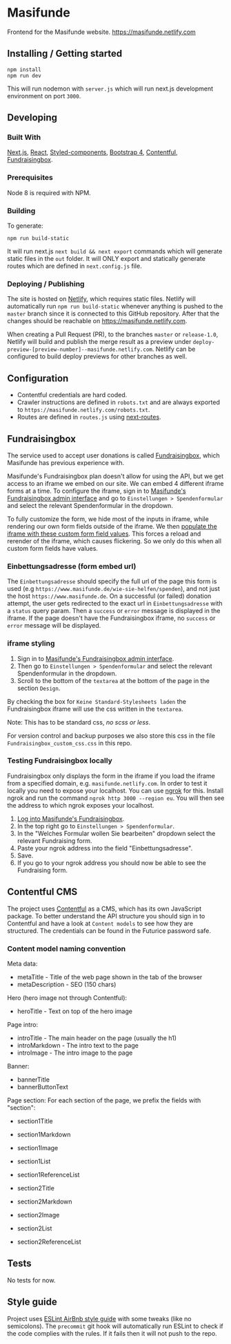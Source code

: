 # Masifunde

Frontend for the Masifunde website. https://masifunde.netlify.com

## Installing / Getting started

```shell
npm install
npm run dev
```

This will run nodemon with `server.js` which will run next.js development environment on port
`3000`.

## Developing

### Built With

[Next.js](https://github.com/zeit/next.js/), [React](https://reactjs.org/),
[Styled-components](https://www.styled-components.com/),
[Bootstrap 4](https://getbootstrap.com),
[Contentful](https://www.contentful.com/),
[Fundraisingbox](https://www.fundraisingbox.com/).

### Prerequisites

Node 8 is required with NPM.

### Building

To generate:

```shell
npm run build-static
```

It will run next.js `next build && next export` commands which will generate static files in the
`out` folder. It will ONLY export and statically generate routes which are defined in `next.config.js` file.

### Deploying / Publishing

The site is hosted on [Netlify](https://www.netlify.com/), which requires static files.
Netlify will automatically run `npm run build-static` whenever anything is pushed to the `master` branch since it is connected to this GitHub repository. After that the changes should be reachable on https://masifunde.netlify.com.

When creating a Pull Request (PR), to the branches `master` or `release-1.0`, Netlify will build and publish the merge result as a preview under `deploy-preview-[preview-number]--masifunde.netlify.com`. Netlify can be configured to build deploy previews for other branches as well.

## Configuration

* Contentful credentials are hard coded.
* Crawler instructions are defined in `robots.txt` and are always exported to `https://masifunde.netlify.com/robots.txt`.
* Routes are defined in `routes.js` using [next-routes](https://www.npmjs.com/package/next-routes).

## Fundraisingbox
The service used to accept user donations is called [Fundraisingbox](https://www.fundraisingbox.com), which Masifunde has previous experience with.

Masifunde's Fundraisingbox plan doesn't allow for using the API, but we get access to an iframe we embed on our site. We can embed 4 different iframe forms at a time.
To configure the iframe, sign in to [Masifunde's Fundraisingbox admin interface](https://secure.fundraisingbox.com) and go to `Einstellungen > Spendenformular` and select the relevant Spendenformular in the dropdown.

To fully customize the form, we hide most of the inputs in iframe, while rendering our own form fields outside of the iframe. We then [populate the iframe with these custom form field values](https://developer.fundraisingbox.com/v1.0/docs/form-prepopulation-api). This forces a reload and rerender of the iframe, which causes flickering. So we only do this when all custom form fields have values.

### Einbettungsadresse (form embed url)
The `Einbettungsadresse` should specify the full url of the page this form is used (e.g `https://www.masifunde.de/wie-sie-helfen/spenden`), and not just the host `https://www.masifunde.de`. 
On a successful (or failed) donation attempt, the user gets redirected to the exact url in `Einbettungsadresse` with a `status` query param. 
Then a `success` or `error` message is displayed in the iframe. 
If the page doesn't have the Fundraisingbox iframe, no `success` or `error` message will be displayed.

### iframe styling
1. Sign in to [Masifunde's Fundraisingbox admin interface](https://secure.fundraisingbox.com).
2. Then go to `Einstellungen > Spendenformular` and select the relevant Spendenformular in the dropdown.
3. Scroll to the bottom of the `textarea` at the bottom of the page in the section `Design`.

By checking the box for `Keine Standard-Stylesheets laden` the Fundraisingbox iframe will use the css written in the `textarea`.

Note: This has to be standard css, *no scss or less*.

For version control and backup purposes we also store this css in the file `Fundraisingbox_custom_css.css` in this repo. 

### Testing Fundraisingbox locally

Fundraisingbox only displays the form in the iframe if you load the iframe from a specified domain, e.g. `masifunde.netlify.com`. In order to test it locally you need to expose your localhost. You can use [ngrok](https://ngrok.com/) for this. Install ngrok and run the command ```ngrok http 3000 --region eu```. You will then see the address to which ngrok exposes your localhost.

1. [Log into Masifunde's Fundraisingbox](https://secure.fundraisingbox.com).
2. In the top right go to `Einstellungen > Spendenformular`.
3. In the "Welches Formular wollen Sie bearbeiten" dropdown select the relevant Fundraising form.
4. Paste your ngrok address into the field "Einbettungsadresse".
5. Save.
6. If you go to your ngrok address you should now be able to see the Fundraising form.

## Contentful CMS

The project uses [Contentful](https://www.contentful.com/) as a CMS, which has its own JavaScript package. To better understand
the API structure you should sign in to Contentful and have a look at `Content models` to see how
they are structured. The credentials can be found in the Futurice password safe.

### Content model naming convention
Meta data:
* metaTitle - Title of the web page shown in the tab of the browser
* metaDescription - SEO (150 chars)

Hero (hero image not through Contentful):
* heroTitle - Text on top of the hero image

Page intro:
* introTitle - The main header on the page (usually the h1)
* introMarkdown - The intro text to the page
* introImage - The intro image to the page

Banner:
* bannerTitle
* bannerButtonText

Page section:
For each section of the page, we prefix the fields with "section<number>":
* section1Title
* section1Markdown
* section1Image
* section1List
* section1ReferenceList


* section2Title
* section2Markdown
* section2Image
* section2List
* section2ReferenceList


## Tests

No tests for now.

## Style guide

Project uses [ESLint AirBnb style guide](https://github.com/airbnb/javascript) with some tweaks (like no semicolons). The `precommit` git hook will
automatically run ESLint to check if the code complies with the rules. If it fails then it will not
push to the repo.
